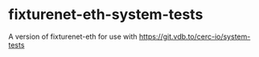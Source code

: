 # fixturenet-eth-system-tests

A version of fixturenet-eth for use with https://git.vdb.to/cerc-io/system-tests
